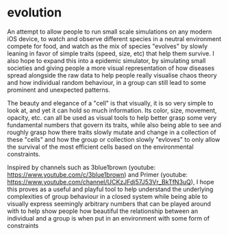 # evolution

An attempt to allow people to run small scale simulations on any modern iOS device, to watch and observe different species in a neutral environment
compete for food, and watch as the mix of species "evolves" by slowly leaning in favor of simple traits (speed, size, etc) that help them survive.
I also hope to expand this into a epidemic simulator, by simulating small societies and giving people a more visual representation of how diseases spread
alongside the raw data to help people really visualise chaos theory and how individual random behaviour, in a group can still lead to some prominent
and unexpected patterns.

The beauty and elegance of a "cell" is that visually, it is so very simple to look at, and yet it can hold so much information. Its color, size, movement, 
opacity, etc. can all be used as visual tools to help better grasp some very fundamental numbers that govern its traits, while also being able to see and roughly
grasp how there traits slowly mutate and change in a collection of these "cells" and how the group or collection slowly "evloves" to only allow the survival of
the most efficient cells based on the environmental constraints.

Inspired by channels such as 3blue1brown (youtube: https://www.youtube.com/c/3blue1brown) and Primer (youtube: https://www.youtube.com/channel/UCKzJFdi57J53Vr_BkTfN3uQ), I hope this proves as a useful and playful tool to help understand the underlying complexities
of group behaviour in a closed system while being able to visually express seemingly arbitrary numbers that can be played around with to help show people how beautiful the relationship between an individual and a group is when put in an environment with some form of constraints
